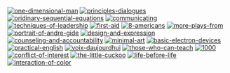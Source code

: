 [![one-dimensional-man](https://cloud.githubusercontent.com/assets/469438/16338701/f3679bc2-39e3-11e6-8d7a-0525e896f17e.png)](https://github.com/huphtur/Daily-Affinity-Design-Graphics/raw/master/files/one-dimensional-man.afdesign)
[![principles-dialogues](https://cloud.githubusercontent.com/assets/469438/16307249/31ce2764-3926-11e6-844f-7933752b931c.png)](https://github.com/huphtur/Daily-Affinity-Design-Graphics/raw/master/files/principles-dialogues.afdesign)
[![oridinary-sequential-equations](https://cloud.githubusercontent.com/assets/469438/16282182/3bf14670-388d-11e6-91bd-ba2c007c1f1d.png)](https://github.com/huphtur/Daily-Affinity-Design-Graphics/raw/master/files/oridinary-sequential-equations.afdesign)
[![communicating](https://cloud.githubusercontent.com/assets/469438/16250385/90ded70c-37e2-11e6-9734-3a07df5f766d.png)](https://github.com/huphtur/Daily-Affinity-Design-Graphics/raw/master/files/communicating.afdesign)
[![techniques-of-leadership](https://cloud.githubusercontent.com/assets/469438/16185359/7aaf6818-36c3-11e6-9288-fc67cd07c791.png)](https://github.com/huphtur/Daily-Affinity-Design-Graphics/raw/master/files/techniques-of-leadership.afdesign)
[![first-aid](https://cloud.githubusercontent.com/assets/469438/16179088/31f55572-365c-11e6-8dc6-a8f5743968ca.png)](https://github.com/huphtur/Daily-Affinity-Design-Graphics/raw/master/files/first-aid.afdesign)
[![8-americans](https://cloud.githubusercontent.com/assets/469438/16169246/1f628226-3527-11e6-90ed-91390bb2f845.png)](https://github.com/huphtur/Daily-Affinity-Design-Graphics/raw/master/files/8-americans.afdesign)
[![more-plays-from](https://cloud.githubusercontent.com/assets/469438/16142450/a59ed3a2-3465-11e6-86dc-b6bd86a8b1c9.png)](https://github.com/huphtur/Daily-Affinity-Design-Graphics/raw/master/files/more-plays-from.afdesign)
[![portrait-of-andre-gide](https://cloud.githubusercontent.com/assets/469438/16114425/76e7cc70-33c1-11e6-82ac-06079b37751d.png)](https://github.com/huphtur/Daily-Affinity-Design-Graphics/raw/master/files/portrait-of-andre-gide.afdesign)
[![design-and-expression](https://cloud.githubusercontent.com/assets/469438/16069714/e8d5478c-32d0-11e6-954f-c074faaf199f.png)](https://github.com/huphtur/Daily-Affinity-Design-Graphics/raw/master/files/design-and-expression.afdesign)
[![counseling-and-accountability](https://cloud.githubusercontent.com/assets/469438/16034537/a792c4fc-3212-11e6-8756-31cd24731049.png)](https://github.com/huphtur/Daily-Affinity-Design-Graphics/raw/master/files/counseling-and-accountability.afdesign)
[![minimal-art](https://cloud.githubusercontent.com/assets/469438/16005434/8db14712-3167-11e6-9c0c-4a2a0e9f943e.png)](https://github.com/huphtur/Daily-Affinity-Design-Graphics/raw/master/files/minimal-art.afdesign)
[![basic-electron-devices](https://cloud.githubusercontent.com/assets/469438/15992272/4864673c-30c9-11e6-8b94-ace5bc59126e.png)](https://github.com/huphtur/Daily-Affinity-Design-Graphics/raw/master/files/basic-electron-devices.afdesign)
[![practical-english](https://cloud.githubusercontent.com/assets/469438/15983465/de210e78-2fa8-11e6-9b91-274c8cc6056f.png)](https://github.com/huphtur/Daily-Affinity-Design-Graphics/raw/master/files/practical-english.afdesign) [![voix-daujourdhui](https://cloud.githubusercontent.com/assets/469438/15956564/98af73a8-2ee9-11e6-8be5-5c1e297ea6ca.png)](https://github.com/huphtur/Daily-Affinity-Design-Graphics/raw/master/files/voix-daujourdhui.afdesign) [![those-who-can-teach](https://cloud.githubusercontent.com/assets/469438/15921855/d35ad652-2e24-11e6-97e9-2269196886fe.png)](https://github.com/huphtur/Daily-Affinity-Design-Graphics/raw/master/files/those-who-can-teach.afdesign)
[![1000](https://cloud.githubusercontent.com/assets/469438/15890354/50a287ba-2d6f-11e6-82a0-423592ac36e0.png)](https://github.com/huphtur/Daily-Affinity-Design-Graphics/raw/master/files/1000.afdesign)
[![conflict-of-interest](https://cloud.githubusercontent.com/assets/469438/15852873/0d56a22e-2ca3-11e6-88c2-d5e40661e65a.png)](https://github.com/huphtur/Daily-Affinity-Design-Graphics/raw/master/files/conflict-of-interest.afdesign)
[![the-little-cuckoo](https://cloud.githubusercontent.com/assets/469438/15818640/d60e8440-2bde-11e6-887a-e6d1fe6451e8.png)](https://github.com/huphtur/Daily-Affinity-Design-Graphics/raw/master/files/the-little-cuckoo.afdesign)
[![life-before-life](https://cloud.githubusercontent.com/assets/469438/15804217/c829ef6e-2b01-11e6-98bb-1761f038025f.png)](https://github.com/huphtur/Daily-Affinity-Design-Graphics/raw/master/files/life-before-life.afdesign) [![interaction-of-color](https://cloud.githubusercontent.com/assets/469438/15798970/22e3d3a8-2a4d-11e6-8b30-b4107a438817.png)](https://github.com/huphtur/Daily-Affinity-Design-Graphics/raw/master/files/interaction-of-color.afdesign)
